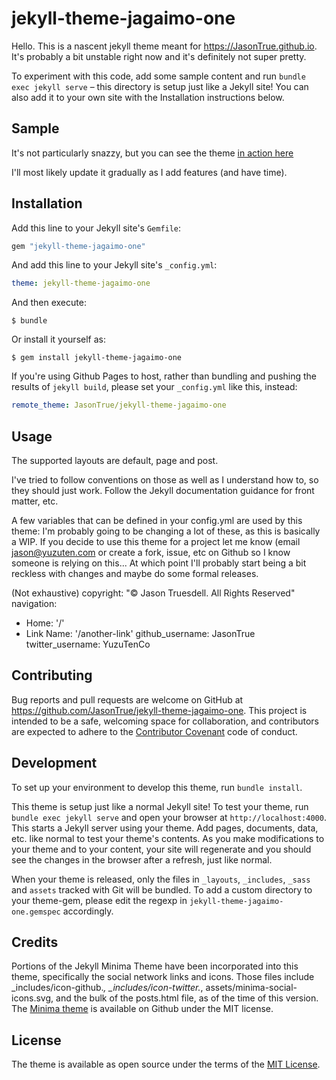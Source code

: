 # jekyll-theme-jagaimo-one

Hello. This is a nascent jekyll theme meant for 
https://JasonTrue.github.io. It's probably a bit unstable
right now and it's definitely not super pretty.

To experiment with this code, add some sample content and run `bundle exec jekyll serve` – 
this directory is setup just like a Jekyll site! You can also
add it to your own site with the Installation instructions below.

## Sample

It's not particularly snazzy, but you can see the theme
[in action here](https://jagaimo-one.jekyll-themes.yuzuten.com)

I'll most likely update it gradually as I add features (and have time).
 
## Installation

Add this line to your Jekyll site's `Gemfile`:

```ruby
gem "jekyll-theme-jagaimo-one"
```

And add this line to your Jekyll site's `_config.yml`:

```yaml
theme: jekyll-theme-jagaimo-one
```

And then execute:

    $ bundle

Or install it yourself as:

    $ gem install jekyll-theme-jagaimo-one
    
If you're using Github Pages to host, rather than bundling
and pushing the results of `jekyll build`, please set your
`_config.yml` like this, instead:
            
```yaml
remote_theme: JasonTrue/jekyll-theme-jagaimo-one
```

## Usage

The supported layouts are default, page and post.

I've tried to follow conventions on those as well as I understand
how to, so they should just work. Follow the Jekyll documentation
guidance for front matter, etc.

A few variables that can be defined in your config.yml are used by this theme:
I'm probably going to be changing a lot of these, as this is basically
a WIP. If you decide to use this theme for a project let me know
(email jason@yuzuten.com or create a fork, issue, etc on Github so
I know someone is relying on this... At which point I'll probably start
being a bit reckless with changes and maybe do some formal releases.

(Not exhaustive)
copyright: "&copy; Jason Truesdell. All Rights Reserved"
navigation:
  - Home: '/'
  - Link Name: '/another-link'
github_username: JasonTrue
twitter_username: YuzuTenCo  

## Contributing

Bug reports and pull requests are welcome on GitHub at https://github.com/JasonTrue/jekyll-theme-jagaimo-one. This project is intended to be a safe, welcoming space for collaboration, and contributors are expected to adhere to the [Contributor Covenant](http://contributor-covenant.org) code of conduct.

## Development

To set up your environment to develop this theme, run `bundle install`.

This theme is setup just like a normal Jekyll site! To test your theme, run `bundle exec jekyll serve` and open your browser at `http://localhost:4000`. This starts a Jekyll server using your theme. Add pages, documents, data, etc. like normal to test your theme's contents. As you make modifications to your theme and to your content, your site will regenerate and you should see the changes in the browser after a refresh, just like normal.

When your theme is released, only the files in `_layouts`, `_includes`, `_sass` and `assets` tracked with Git will be bundled.
To add a custom directory to your theme-gem, please edit the regexp in `jekyll-theme-jagaimo-one.gemspec` accordingly.

## Credits

Portions of the Jekyll Minima Theme have been incorporated
into this theme, specifically the social network links and icons. Those files
include _includes/icon-github.*, _includes/icon-twitter.*, assets/minima-social-icons.svg, and
the bulk of the posts.html file, as of the time of this version. The [Minima theme](https://github.com/jekyll/minima)
is available on Github under the MIT license. 

## License

The theme is available as open source under the terms of the [MIT License](https://opensource.org/licenses/MIT).

